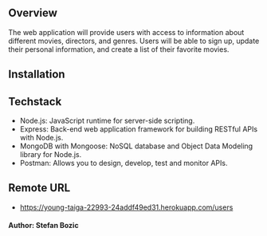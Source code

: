 ## Overview
The web application will provide users with access to information about different
movies, directors, and genres. Users will be able to sign up, update their
personal information, and create a list of their favorite movies.

## Installation



## Techstack
- Node.js: JavaScript runtime for server-side scripting.
- Express: Back-end web application framework for building RESTful APIs with Node.js.
- MongoDB with Mongoose: NoSQL database and Object Data Modeling library for Node.js.
- Postman: Allows you to design, develop, test and monitor APIs.
<!-- - express-validator: Middleware for input validation in Express.
- jsonwebtoken: Library for JWT ( JSON Web Token) generation and verification.
- passport: Authentication middleware for Node.js.
- passport-jwt: Passport strategy for JWT authentication.
- passport-local: Passport strategy for username/password authentication.
- bcrypt: A password-hashing function
- cors: Supports secure cross-origin requests and data transfers between browsers and servers -->

## Remote URL
- https://young-taiga-22993-24addf49ed31.herokuapp.com/users


#### Author: Stefan Bozic